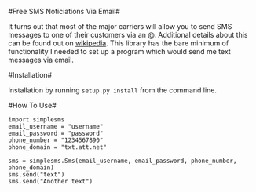 #Free SMS Noticiations Via Email#

It turns out that most of the major carriers will allow you to send SMS messages to one of their customers via an <ten digit number>@<carrier domain>. Additional details about this can be found out  on [wikipedia](http://en.wikipedia.org/wiki/List_of_carriers_providing_Email_or_Web_to_SMS). This library has the bare minimum of functionality I needed to set up a program which would send me text messages via email.

#Installation#

Installation by running `setup.py install` from the command line.

#How To Use#

	import simplesms
	email_username = "username"
	email_password = "password"
	phone_number = "1234567890"
	phone_domain = "txt.att.net"

	sms = simplesms.Sms(email_username, email_password, phone_number, phone_domain)
	sms.send("text")
	sms.send("Another text")